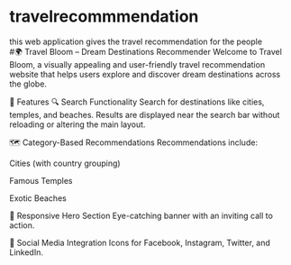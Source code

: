 # travelrecommmendation
this web application gives the travel recommendation for the people  
#🌍 Travel Bloom – Dream Destinations Recommender
Welcome to Travel Bloom, a visually appealing and user-friendly travel recommendation website that helps users explore and discover dream destinations across the globe.

🚀 Features
🔍 Search Functionality
Search for destinations like cities, temples, and beaches. Results are displayed near the search bar without reloading or altering the main layout.

🗺️ Category-Based Recommendations
Recommendations include:

Cities (with country grouping)

Famous Temples

Exotic Beaches

🎯 Responsive Hero Section
Eye-catching banner with an inviting call to action.

📱 Social Media Integration
Icons for Facebook, Instagram, Twitter, and LinkedIn.
